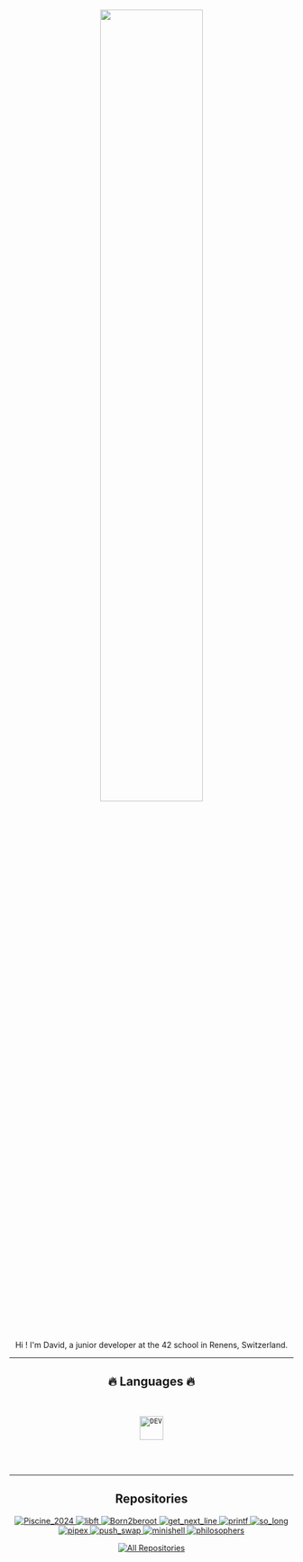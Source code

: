 <h1 align="center">
  <img src="https://static.displate.com/857x1200/displate/2022-11-27/c7689418499ccd95e71e81a67fc234e8_f4f6442cdc9cf05c9523c0bd70f1d066.jpg" width="60%">
</h1>

<p align="center"> 
Hi ! I'm David, a junior developer at the 42 school in Renens, Switzerland.
</p>

<hr>
<h2 align="center">🔥 Languages 🔥</h2>
<br>
<p align="center">
  <code><img title="DEV" height="42" src="https://skillicons.dev/icons?i=c"></code>
  <br>
  <br>
</p>
<br/>
<hr/>

<h2 align="center"> Repositories </h2>

<div align="center">
<a href="https://github.com/KameCode42/Piscine_2024">
  <img src="https://github-readme-stats.vercel.app/api/pin/?username=KameCode42&repo=Piscine_2024&border_color=008CFF&bg_color=0D1117&title_color=C9D1D9&text_color=8B949E&icon_color=008CFF" alt="Piscine_2024">
</a>
<a href="https://github.com/KameCode42/libft">
  <img src="https://github-readme-stats.vercel.app/api/pin/?username=KameCode42&repo=libft&border_color=008CFF&bg_color=0D1117&title_color=C9D1D9&text_color=8B949E&icon_color=008CFF" alt="libft">
</a>
<a href="https://github.com/KameCode42/Born2beroot">
  <img src="https://github-readme-stats.vercel.app/api/pin/?username=KameCode42&repo=Born2beroot&border_color=008CFF&bg_color=0D1117&title_color=C9D1D9&text_color=8B949E&icon_color=008CFF" alt="Born2beroot">
</a>
<a href="https://github.com/KameCode42/get_next_line">
 <img src="https://github-readme-stats.vercel.app/api/pin/?username=KameCode42&repo=get_next_line&border_color=008CFF&bg_color=0D1117&title_color=C9D1D9&text_color=8B949E&icon_color=008CFF" alt="get_next_line">
</a>
<a href="https://github.com/KameCode42/printf">
  <img src="https://github-readme-stats.vercel.app/api/pin/?username=KameCode42&repo=printf&border_color=008CFF&bg_color=0D1117&title_color=C9D1D9&text_color=8B949E&icon_color=008CFF" alt="printf">
</a>
<a href="https://github.com/KameCode42/so_long">
 <img src="https://github-readme-stats.vercel.app/api/pin/?username=KameCode42&repo=so_long&border_color=008CFF&bg_color=0D1117&title_color=C9D1D9&text_color=8B949E&icon_color=008CFF" alt="so_long">
</a>
<a href="https://github.com/KameCode42/pipex">
 <img src="https://github-readme-stats.vercel.app/api/pin/?username=KameCode42&repo=pipex&border_color=008CFF&bg_color=0D1117&title_color=C9D1D9&text_color=8B949E&icon_color=008CFF" alt="pipex">
</a>
<a href="https://github.com/KameCode42/push_swap">
 <img src="https://github-readme-stats.vercel.app/api/pin/?username=KameCode42&repo=push_swap&border_color=008CFF&bg_color=0D1117&title_color=C9D1D9&text_color=8B949E&icon_color=008CFF" alt="push_swap">
</a>
<a href="https://github.com/KameCode42/minishell">
 <img src="https://github-readme-stats.vercel.app/api/pin/?username=KameCode42&repo=minishell&border_color=008CFF&bg_color=0D1117&title_color=C9D1D9&text_color=8B949E&icon_color=008CFF" alt="minishell">
</a>
<a href="https://github.com/KameCode42/philo">
 <img src="https://github-readme-stats.vercel.app/api/pin/?username=KameCode42&repo=philosophers&border_color=008CFF&bg_color=0D1117&title_color=C9D1D9&text_color=8B949E&icon_color=008CFF" alt="philosophers">
</a>

</div>

<p align="center">
  <a href="https://github.com/KameCode42?tab=repositories" target="_blank"><img alt="All Repositories" title="All Repositories" src="https://img.shields.io/badge/-All%20Repos-2962FF?style=for-the-badge&logo=koding&logoColor=white"/></a>
</p>
